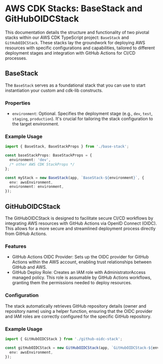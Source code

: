 # AWS CDK Stacks: BaseStack and GitHubOIDCStack

This documentation details the structure and functionality of two pivotal stacks within our AWS CDK TypeScript project: `BaseStack` and `GitHubOIDCStack`. These stacks lay the groundwork for deploying AWS resources with specific configurations and capabilities, tailored to different deployment stages and integration with GitHub Actions for CI/CD processes.

## BaseStack

The `BaseStack` serves as a foundational stack that you can use to start instantiation your custom and cdk-lib constructs.

### Properties

- `environment`: Optional. Specifies the deployment stage (e.g., `dev`, `test`, `staging`, `production`). It's crucial for tailoring the stack configuration to the target environment.

### Example Usage

```typescript
import { BaseStack, BaseStackProps } from './base-stack';

const baseStackProps: BaseStackProps = {
  environment: 'dev',
  /* other AWS CDK StackProps */
};

const myStack = new BaseStack(app, `BaseStack-${environment}`, {
  env: awsEnvironment,
  environment: environment,
});
```

## GitHubOIDCStack

The GitHubOIDCStack is designed to facilitate secure CI/CD workflows by integrating AWS resources with GitHub Actions via OpenID Connect (OIDC). This allows for a more secure and streamlined deployment process directly from GitHub Actions.

### Features

- GitHub Actions OIDC Provider: Sets up the OIDC provider for GitHub Actions within the AWS account, enabling trust relationships between GitHub and AWS.
- GitHub Deploy Role: Creates an IAM role with AdministratorAccess managed policy. This role is assumable by GitHub Actions workflows, granting them the permissions needed to deploy resources.

### Configuration

The stack automatically retrieves GitHub repository details (owner and repository name) using a helper function, ensuring that the OIDC provider and IAM roles are correctly configured for the specific GitHub repository.

### Example Usage

```typescript
import { GitHubOIDCStack } from './github-oidc-stack';

const gitHubOIDCStack = new GitHubOIDCStack(app, `GitHubOIDCStack-${environment}`, {
  env: awsEnvironment,
});
```
